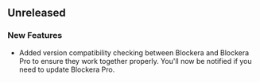 ## Unreleased

### New Features
- Added version compatibility checking between Blockera and Blockera Pro to ensure they work together properly. You'll now be notified if you need to update Blockera Pro.
